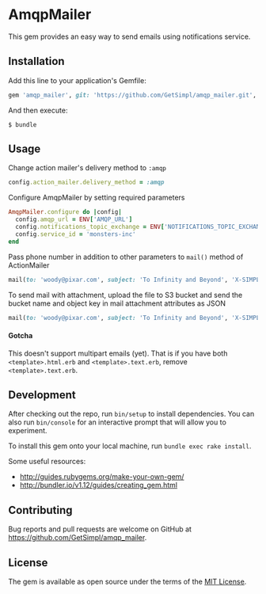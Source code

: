 # AmqpMailer

This gem provides an easy way to send emails using notifications service.   

## Installation

Add this line to your application's Gemfile:

```ruby
gem 'amqp_mailer', git: 'https://github.com/GetSimpl/amqp_mailer.git', tag: '<use latest>'
```

And then execute:

    $ bundle

## Usage

Change action mailer's delivery method to `:amqp`

```ruby
config.action_mailer.delivery_method = :amqp
```

Configure AmqpMailer by setting required parameters

```ruby
AmqpMailer.configure do |config|
  config.amqp_url = ENV['AMQP_URL']
  config.notifications_topic_exchange = ENV['NOTIFICATIONS_TOPIC_EXCHANGE']
  config.service_id = 'monsters-inc'
end
```

Pass phone number in addition to other parameters to `mail()` method of ActionMailer 

```ruby
mail(to: 'woody@pixar.com', subject: 'To Infinity and Beyond', 'X-SIMPL-USER-ID': user_id, 'X-SIMPL-PHONE-NUMBER': phone_number)
```

To send mail with attachment, upload the file to S3 bucket and send the bucket name and object key in mail attachment attributes as JSON

```ruby
mail(to: 'woody@pixar.com', subject: 'To Infinity and Beyond', 'X-SIMPL-USER-ID': user_id, 'X-SIMPL-PHONE-NUMBER': phone_number, attachments: [{bucket_id: "bucket_name", object_key: "object_key"}].to_json)
```

#### Gotcha

This doesn't support multipart emails (yet). That is if you have both `<template>.html.erb` and `<template>.text.erb`, remove `<template>.text.erb`.

## Development

After checking out the repo, run `bin/setup` to install dependencies. You can also run `bin/console` for an interactive prompt that will allow you to experiment.

To install this gem onto your local machine, run `bundle exec rake install`. 

Some useful resources:
- http://guides.rubygems.org/make-your-own-gem/
- http://bundler.io/v1.12/guides/creating_gem.html

## Contributing

Bug reports and pull requests are welcome on GitHub at https://github.com/GetSimpl/amqp_mailer.

## License

The gem is available as open source under the terms of the [MIT License](https://opensource.org/licenses/MIT).
